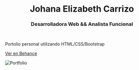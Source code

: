 <h1 align="center"> Johana Elizabeth Carrizo </h1>
<h3 align="center"> Desarrolladora Web && Analista Funcional </h3>
<br>
<p>Portolio personal utilizando HTML/CSS/Bootstrap</p>
<a href="https://www.behance.net/gallery/162333265/Johana-Carrizo-Desarrolladora-web">Ver en Behance</a>
<br>

![Portfolio](https://user-images.githubusercontent.com/94977362/215100721-99d0deee-2e04-4e1d-90a4-89bf1743b0a5.png)

